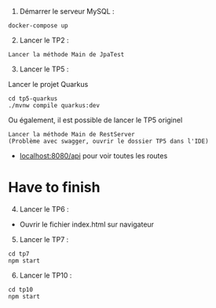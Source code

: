 1. Démarrer le serveur MySQL :

```docker-compose up```

2. Lancer le TP2 :

```Lancer la méthode Main de JpaTest```

3. Lancer le TP5 :

Lancer le projet Quarkus

```
cd tp5-quarkus
./mvnw compile quarkus:dev
```

Ou également, il est possible de lancer le TP5 originel

```
Lancer la méthode Main de RestServer 
(Problème avec swagger, ouvrir le dossier TP5 dans l'IDE)
```
    
- <a href="localhost:8080/api">localhost:8080/api<a/> pour voir toutes les routes


# Have to finish 

4. Lancer le TP6 :

- Ouvrir le fichier index.html sur navigateur

5. Lancer le TP7 :

```
cd tp7
npm start
```

6. Lancer le TP10 :

```
cd tp10
npm start
```
